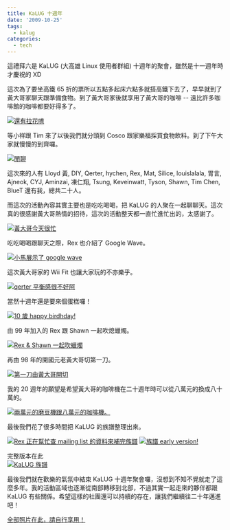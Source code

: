 ```yaml
---
title: KaLUG 十週年
date: '2009-10-25'
tags:
  - kalug
categories:
  - tech
---
```

這禮拜六是 KaLUG (大高雄 Linux 使用者群組) 十週年的聚會，雖然是十一週年時才慶祝的 XD  
  
這次為了要坐高鐵 65 折的票所以五點多起床六點多就搭高鐵下去了，早早就到了黃大哥家聊天跟準備食物。到了黃大哥家後就享用了黃大哥的咖啡 -- 遠比許多咖啡館的咖啡都要好得多了。  
  
[![還有拉花唷](images/0.jpg)](http://www.flickr.com/photos/yurenju/4042392030/ "Flickr 上 yurenju 的 還有拉花唷")  
  
  
  
  
等小祥跟 Tim 來了以後我們就分頭到 Cosco 跟家樂福採買食物飲料。到了下午大家就慢慢的到齊囉。  
  
[![閒聊](images/1.jpg)](http://www.flickr.com/photos/yurenju/4042370454/ "Flickr 上 yurenju 的 閒聊")  
  
這次來的人有 Lloyd 黃, DIY, Qerter, hychen, Rex, Mat, Silice, louislalala, 胃言, Ajneok, CYJ, Aminzai, 凍仁翔, Tsung, Keveinwatt, Tyson, Shawn, Tim Chen, BlueT 還有我，總共二十人。  
  
而這次的活動內容其實主要也是吃吃喝喝，把 KaLUG 的人聚在一起聊聊天。這次真的很感謝黃大哥熱情的招待，這次的活動整天都一直忙進忙出的，太感謝了。  
  
[![黃大哥今天很忙](images/2.jpg)](http://www.flickr.com/photos/yurenju/4042371394/ "Flickr 上 yurenju 的 黃大哥今天很忙")  
  
吃吃喝喝跟聊天之際，Rex 也介紹了 Google Wave。  
  
[![小馬展示了 google wave](images/3.jpg)](http://www.flickr.com/photos/yurenju/4041635617/ "Flickr 上 yurenju 的 小馬展示了 google wave")  
  
這次黃大哥家的 Wii Fit 也讓大家玩的不亦樂乎。  
  
[![qerter 平衡感很不好阿](images/4.jpg)](http://www.flickr.com/photos/yurenju/4042386348/ "Flickr 上 yurenju 的 qerter 平衡感很不好阿")  
  
當然十週年還是要來個蛋糕囉！  
  
[![10 歲 happy birdhday!](images/5.jpg)](http://www.flickr.com/photos/yurenju/4041648253/ "Flickr 上 yurenju 的 10 歲 happy birdhday!")  
  
由 99 年加入的 Rex 跟 Shawn 一起吹熄蠟燭。  
  
[![Rex & Shawn 一起吹蠟燭](images/6.jpg)](http://www.flickr.com/photos/yurenju/4042396084/ "Flickr 上 yurenju 的 Rex & Shawn 一起吹蠟燭")  
  
再由 98 年的開國元老黃大哥切第一刀。  
  
[![第一刀由黃大哥開切](images/7.jpg)](http://www.flickr.com/photos/yurenju/4041651925/ "Flickr 上 yurenju 的 第一刀由黃大哥開切")  
  
我的 20 週年的願望是希望黃大哥的咖啡機在二十週年時可以從八萬元的換成八十萬的。  
  
[![兩萬元的磨豆機跟八萬元的咖啡機。](images/8.jpg)](http://www.flickr.com/photos/yurenju/4042401998/ "Flickr 上 yurenju 的 兩萬元的磨豆機跟八萬元的咖啡機。")  
  
最後我們花了很多時間把 KaLUG 的族譜整理出來。  
  
[![Rex 正在幫忙查 mailing list 的資料來補完族譜](images/9.jpg)](http://www.flickr.com/photos/yurenju/4042408954/ "Flickr 上 yurenju 的 Rex 正在幫忙查 mailing list 的資料來補完族譜") [![族譜 early version!](images/10.jpg)](http://www.flickr.com/photos/yurenju/4041665309/ "Flickr 上 yurenju 的 族譜 early version!")  
  
完整版本在此  
[![KaLUG 族譜](images/11.jpg)](http://www.flickr.com/photos/yurenju/4042910792/ "Flickr 上 yurenju 的 KaLUG 族譜")  
  
最後我們就在歡樂的氣氛中結束 KaLUG 十週年聚會囉，沒想到不知不覺就走了這麼多年。我的活動區域也逐漸從南部轉移到北部，不過其實一起走來的夥伴都跟 KaLUG 有些關係。希望這樣的社團還可以持續的存在，讓我們繼續往二十年邁進吧！  
  
[全部照片在此，請自行享用！](http://www.flickr.com/photos/yurenju/sets/72157622657436746/show/)